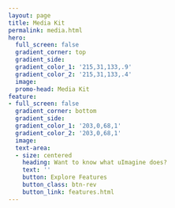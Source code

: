 ```yaml
---
layout: page
title: Media Kit
permalink: media.html
hero:
  full_screen: false
  gradient_corner: top
  gradient_side: 
  gradient_color_1: '215,31,133,.9'
  gradient_color_2: '215,31,133,.4'
  image: 
  promo-head: Media Kit
feature:
- full_screen: false
  gradient_corner: bottom
  gradient_side: 
  gradient_color_1: '203,0,68,1'
  gradient_color_2: '203,0,68,1'
  image: 
  text-area:
  - size: centered
    heading: Want to know what uImagine does?
    text: ''
    button: Explore Features
    button_class: btn-rev
    button_link: features.html
---
```

